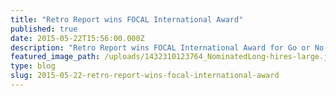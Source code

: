 ```yaml
---
title: "Retro Report wins FOCAL International Award"
published: true
date: 2015-05-22T15:56:00.000Z
description: "Retro Report wins FOCAL International Award for Go or No Go: The Challenger Legacy "
featured_image_path: /uploads/1432310123764_NominatedLong-hires-large.jpg
type: blog
slug: 2015-05-22-retro-report-wins-focal-international-award
---
```

